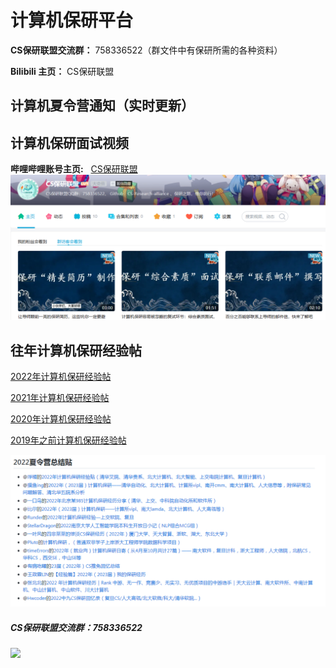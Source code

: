 # 计算机保研平台

**CS保研联盟交流群：**  758336522（群文件中有保研所需的各种资料）

**Bilibili 主页：**  CS保研联盟



## 计算机夏令营通知（实时更新）



## 计算机保研面试视频
**哔哩哔哩账号主页:** &nbsp; [CS保研联盟](https://space.bilibili.com/496909835) 
![bilibili主页](images/B站宣传.png)





## 往年计算机保研经验帖

[2022年计算机保研经验帖](22年计算机保研经验帖.md)

[2021年计算机保研经验帖](21年计算机保研经验帖.md)

[2020年计算机保研经验帖](20年计算机保研经验帖.md)

[2019年之前计算机保研经验帖](19年之前计算机保研经验帖.md)

![计算机保研经验帖](images/%E4%BF%9D%E7%A0%94%E7%BB%8F%E9%AA%8C.png)



##### CS保研联盟交流群：758336522

<img src="images/QQ群.png" width="30%">


